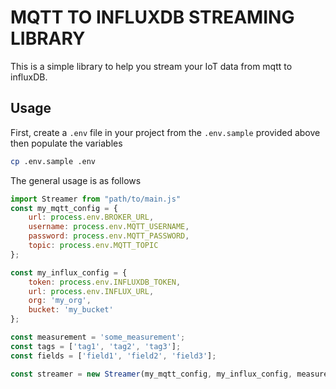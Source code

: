 # MQTT TO INFLUXDB STREAMING LIBRARY
This is a simple library to help you stream your IoT data from mqtt to influxDB.

## Usage
First, create a ```.env``` file in your project from the ```.env.sample``` provided above then populate the variables

```sh
cp .env.sample .env
```

The general usage is as follows

```js
import Streamer from "path/to/main.js"
const my_mqtt_config = {
    url: process.env.BROKER_URL,
    username: process.env.MQTT_USERNAME,
    password: process.env.MQTT_PASSWORD,
    topic: process.env.MQTT_TOPIC
};

const my_influx_config = {
    token: process.env.INFLUXDB_TOKEN,
    url: process.env.INFLUX_URL,
    org: 'my_org',
    bucket: 'my_bucket'
};

const measurement = 'some_measurement';
const tags = ['tag1', 'tag2', 'tag3'];
const fields = ['field1', 'field2', 'field3'];

const streamer = new Streamer(my_mqtt_config, my_influx_config, measurement, tags, fields);

```